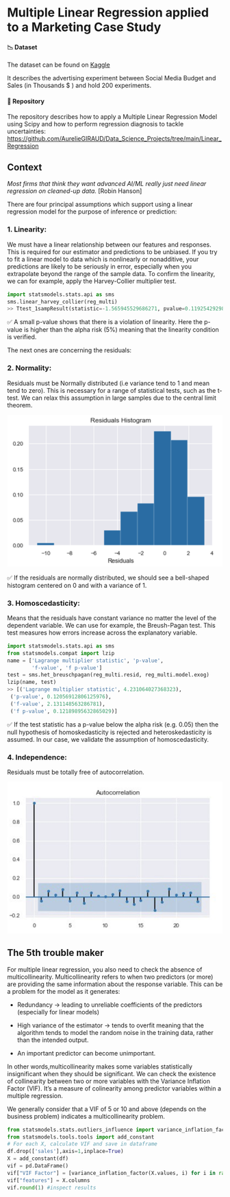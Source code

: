 # Multiple Linear Regression applied to a Marketing Case Study

#### 📉 Dataset

The dataset can be found on [Kaggle](https://www.kaggle.com/fayejavad/marketing-linear-multiple-regression)

It describes the advertising experiment between Social Media Budget and Sales (in Thousands $ ) and hold 200 experiments.

#### 📒 Repository
The repository describes how to apply a Multiple Linear Regression Model using Scipy and how to perform regression diagnosis to tackle uncertainties: https://github.com/AurelieGIRAUD/Data_Science_Projects/tree/main/Linear_Regression


## Context

_Most firms that think they want advanced AI/ML really just need linear regression on cleaned-up data._ [Robin Hanson]

There are four principal assumptions which support using a linear regression model for the purpose of inference or prediction:

### 1. Linearity: 
We must have a linear relationship between our features and responses. This is required for our estimator and predictions to be unbiased.
If you try to fit a linear model to data which is nonlinearly or nonadditive, your predictions are likely to be seriously in error, especially when you extrapolate beyond the range of the sample data. To confirm the linearity, we can for example, apply the Harvey-Collier multiplier test.

```python
import statsmodels.stats.api as sms
sms.linear_harvey_collier(reg_multi)
>> Ttest_1sampResult(statistic=-1.565945529686271, pvalue=0.1192542929871369)
```

✅ A small p-value shows that there is a violation of linearity. Here the p-value is higher than the alpha risk (5%) meaning that the linearity condition is verified.

The next ones are concerning the residuals:

### 2. Normality:
Residuals must be Normally distributed (i.e variance tend to 1 and mean tend to zero). This is necessary for a range of statistical tests, such as the t-test. We can relax this assumption in large samples due to the central limit theorem.


<img src="images/Screenshot 2022-10-21 at 18.19.12.png"/>

✅ If the residuals are normally distributed, we should see a bell-shaped histogram centered on 0 and with a variance of 1.


### 3. Homoscedasticity:
Means that the residuals have constant variance no matter the level of the dependent variable.
We can use for example, the Breush-Pagan test. This test measures how errors increase across the explanatory variable.

```python
import statsmodels.stats.api as sms
from statsmodels.compat import lzip
name = ['Lagrange multiplier statistic', 'p-value',
        'f-value', 'f p-value']
test = sms.het_breuschpagan(reg_multi.resid, reg_multi.model.exog)
lzip(name, test)
>> [('Lagrange multiplier statistic', 4.231064027368323),
 ('p-value', 0.12056912806125976),
 ('f-value', 2.131148563286781),
 ('f p-value', 0.12189895632865029)]
```

✅ If the test statistic has a p-value below the alpha risk (e.g. 0.05) then the null hypothesis of homoskedasticity is rejected and heteroskedasticity is assumed. In our case, we validate the assumption of homoscedasticity.

### 4. Independence:
Residuals must be totally free of autocorrelation.


<img src="images/Screenshot 2022-10-21 at 18.19.24.png"/>


## The 5th trouble maker

For multiple linear regression, you also need to check the absence of multicollinearity. Multicollinearity refers to when two predictors (or more) are providing the same information about the response variable. This can be a problem for the model as it generates:

- Redundancy → leading to unreliable coefficients of the predictors (especially for linear models)

- High variance of the estimator → tends to overfit meaning that the algorithm tends to model the random noise in the training data, rather than the intended output.

- An important predictor can become unimportant.

In other words,multicollinearity makes some variables statistically insignificant when they should be significant.
We can check the existence of collinearity between two or more variables with the Variance Inflation Factor (VIF). It’s a measure of colinearity among predictor variables within a multiple regression.

We generally consider that a VIF of 5 or 10 and above (depends on the business problem) indicates a multicollinearity problem.

```python
from statsmodels.stats.outliers_influence import variance_inflation_factor
from statsmodels.tools.tools import add_constant
# For each X, calculate VIF and save in dataframe
df.drop(['sales'],axis=1,inplace=True)
X = add_constant(df)
vif = pd.DataFrame()
vif["VIF Factor"] = [variance_inflation_factor(X.values, i) for i in range(X.shape[1])]
vif["features"] = X.columns
vif.round(1) #inspect results
```







